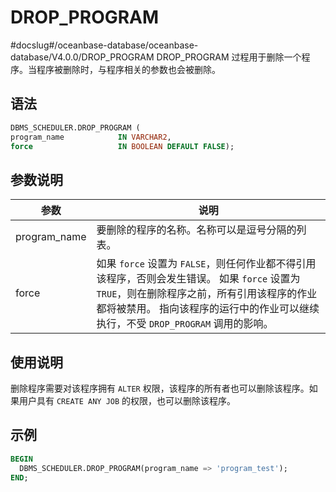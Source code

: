 DROP_PROGRAM 
=================================
#docslug#/oceanbase-database/oceanbase-database/V4.0.0/DROP_PROGRAM
DROP_PROGRAM 过程用于删除一个程序。当程序被删除时，与程序相关的参数也会被删除。

语法 
-----------------------

```sql
DBMS_SCHEDULER.DROP_PROGRAM (
program_name            IN VARCHAR2,
force                   IN BOOLEAN DEFAULT FALSE);
```



参数说明 
-------------------------



|      参数      |                                                                                    说明                                                                                     |
|--------------|---------------------------------------------------------------------------------------------------------------------------------------------------------------------------|
| program_name | 要删除的程序的名称。名称可以是逗号分隔的列表。                                                                                                                                                   |
| force        | 如果 `force` 设置为 `FALSE`，则任何作业都不得引用该程序，否则会发生错误。 如果 `force` 设置为 `TRUE`，则在删除程序之前，所有引用该程序的作业都将被禁用。 指向该程序的运行中的作业可以继续执行，不受 `DROP_PROGRAM` 调用的影响。 |



使用说明 
-------------------------

删除程序需要对该程序拥有 `ALTER` 权限，该程序的所有者也可以删除该程序。如果用户具有 `CREATE ANY JOB` 的权限，也可以删除该程序。

示例 
-----------------------

```sql
BEGIN 
  DBMS_SCHEDULER.DROP_PROGRAM(program_name => 'program_test'); 
END; 
```


